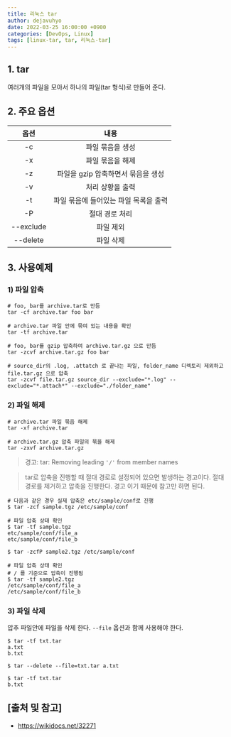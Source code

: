 ```yaml
---
title: 리눅스 tar
author: dejavuhyo
date: 2022-03-25 16:00:00 +0900
categories: [DevOps, Linux]
tags: [linux-tar, tar, 리눅스-tar]
---
```


## 1. tar
여러개의 파일을 모아서 하나의 파일(tar 형식)로 만들어 준다.

## 2. 주요 옵션

| 옵션 | 내용 |
|:-----:|:-----:|
| -c | 파일 묶음을 생성 |
| -x | 파일 묶음을 해제 |
| -z | 파일을 gzip 압축하면서 묶음을 생성 |
| -v | 처리 상황을 출력 |
| -t | 파일 묶음에 들어있는 파일 목록을 출력 |
| -P | 절대 경로 처리 |
| --exclude | 파일 제외 |
| --delete | 파일 삭제 |

## 3. 사용예제

### 1) 파일 압축

```shell
# foo, bar를 archive.tar로 만듬
tar -cf archive.tar foo bar

# archive.tar 파일 안에 묶여 있는 내용을 확인
tar -tf archive.tar

# foo, bar를 gzip 압축하여 archive.tar.gz 으로 만듬
tar -zcvf archive.tar.gz foo bar

# source_dir의 .log, .attatch 로 끝나는 파일, folder_name 디렉토리 제외하고 file.tar.gz 으로 압축
tar -zcvf file.tar.gz source_dir --exclude="*.log" --exclude="*.attach*" --exclude="./folder_name"
```

### 2) 파일 해제

```shell
# archive.tar 파일 묶음 해제
tar -xf archive.tar

# archive.tar.gz 압축 파일의 묶을 해제
tar -zxvf archive.tar.gz
```

> 경고: tar: Removing leading `'/'` from member names

> tar로 압축을 진행할 때 절대 경로로 설정되어 있으면 발생하는 경고이다. 절대 경로를 제거하고 압축을 진행한다. 경고 이기 때문에 참고만 하면 된다.

```shell
# 다음과 같은 경우 실제 압축은 etc/sample/conf로 진행
$ tar -zcf sample.tgz /etc/sample/conf

# 파일 압축 상태 확인
$ tar -tf sample.tgz
etc/sample/conf/file_a
etc/sample/conf/file_b

$ tar -zcfP sample2.tgz /etc/sample/conf

# 파일 압축 상태 확인
# / 를 기준으로 압축이 진행됨
$ tar -tf sample2.tgz
/etc/sample/conf/file_a
/etc/sample/conf/file_b
```

### 3) 파일 삭제
압추 파일안에 파일을 삭제 한다. `--file` 옵션과 함께 사용해야 한다.

```shell
$ tar -tf txt.tar
a.txt
b.txt

$ tar --delete --file=txt.tar a.txt

$ tar -tf txt.tar
b.txt
```

## [출처 및 참고]
* <https://wikidocs.net/32271>
